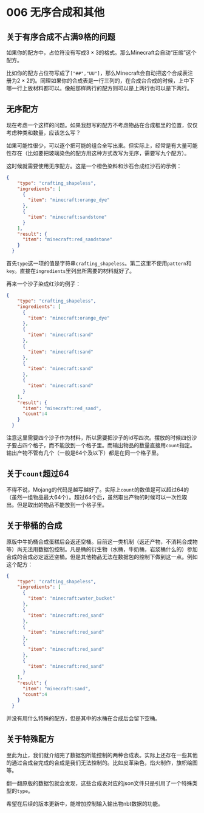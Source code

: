 # 006 无序合成和其他

## 关于有序合成不占满9格的问题

如果你的配方中，占位符没有写成$3\times 3$的格式。那么Minecraft会自动“压缩”这个配方。

比如你的配方占位符写成了`["##","UU"]`，那么Minecraft会自动把这个合成表注册为$2\times 2$的。同理如果你的合成表是一行三列的，在合成台合成的时候，上中下哪一行上放材料都可以。像船那样两行的配方则可以是上两行也可以是下两行。

## 无序配方

现在考虑一个这样的问题。如果我想写的配方不考虑物品在合成框里的位置，仅仅考虑种类和数量，应该怎么写？

如果可能性很少，可以逐个把可能的组合全写出来。但实际上，经常是有大量可能性存在（比如要把玻璃染色的配方用这种方式改写为无序，需要写九个配方）。

这时候就需要使用无序配方。这是一个橙色染料和沙石合成红沙石的示例：

```json
{
    "type": "crafting_shapeless",
    "ingredients": [
      {
        "item": "minecraft:orange_dye"
      },
      {
        "item": "minecraft:sandstone"
      }
    ],
    "result": {
      "item": "minecraft:red_sandstone"
    }
  }
```

首先`type`这一项的值是字符串`crafting_shapeless`。第二这里不使用`pattern`和`key`。直接在`ingredients`里列出所需要的材料就好了。

再来一个沙子染成红沙的例子：

```json
{
    "type": "crafting_shapeless",
    "ingredients": [
      {
        "item": "minecraft:orange_dye"
      },
      {
        "item": "minecraft:sand"
      },
      {
        "item": "minecraft:sand"
      },
      {
        "item": "minecraft:sand"
      },
      {
        "item": "minecraft:sand"
      }
    ],
    "result": {
      "item": "minecraft:red_sand",
      "count":4
    }
  }
```

注意这里需要四个沙子作为材料，所以需要把沙子的id写四次。摆放的时候四份沙子要占四个格子，而不能放到一个格子里。而输出物品的数量直接用`count`指定。输出产物不管有几个（一般是64个及以下）都是在同一个格子里。

## 关于`count`超过64

不得不说，Mojang的代码是越写越好了。实际上`count`的数值是可以超过64的（虽然一组物品最大64个）。超过64个后，虽然取出产物的时候可以一次性取出。但是取出的物品不能放到一个格子里。

## 关于带桶的合成

原版中牛奶桶合成蛋糕后会返还空桶。目前这一类机制（返还产物，不消耗合成物等）尚无法用数据包控制。凡是桶的衍生物（水桶，牛奶桶，岩浆桶什么的）参加合成的合成必定返还空桶。但是其他物品无法在数据包的控制下做到这一点。例如这个配方：

```json
{
    "type": "crafting_shapeless",
    "ingredients": [
      {
        "item": "minecraft:water_bucket"
      },
      {
        "item": "minecraft:red_sand"
      },
      {
        "item": "minecraft:red_sand"
      },
      {
        "item": "minecraft:red_sand"
      },
      {
        "item": "minecraft:red_sand"
      }
    ],
    "result": {
      "item": "minecraft:sand",
      "count":4
    }
  }
```

并没有用什么特殊的配方，但是其中的水桶在合成后会留下空桶。

## 关于特殊配方

至此为止，我们就介绍完了数据包所能控制的两种合成表。实际上还存在一些其他的通过合成台完成的合成是我们无法控制的。比如皮革染色，焰火制作，旗帜绘图等。

翻一翻原版的数据包就会发现，这些合成表对应的json文件只是引用了一个特殊类型的`type`。

希望在后续的版本更新中，能增加控制输入输出物nbt数据的功能。
